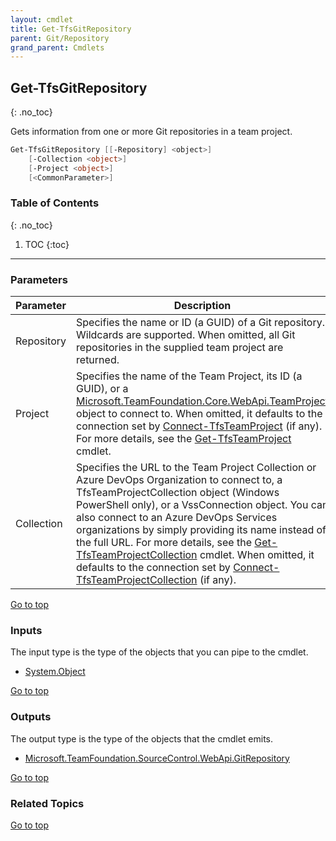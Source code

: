 ```yaml
---
layout: cmdlet
title: Get-TfsGitRepository
parent: Git/Repository
grand_parent: Cmdlets
---
```

## Get-TfsGitRepository
{: .no_toc}

Gets information from one or more Git repositories in a team project.

```powershell
Get-TfsGitRepository [[-Repository] <object>]
    [-Collection <object>]
    [-Project <object>]
    [<CommonParameter>]

```

### Table of Contents
{: .no_toc}

1. TOC
{:toc}

-----
### Parameters

| Parameter | Description |
|:----------|-------------|
 | Repository | Specifies the name or ID (a GUID) of a Git repository. Wildcards are supported. When omitted, all Git repositories in the supplied team project are returned. |
 | Project | Specifies the name of the Team Project, its ID (a GUID), or a [Microsoft.TeamFoundation.Core.WebApi.TeamProject](https://docs.microsoft.com/en-us/dotnet/api/Microsoft.TeamFoundation.Core.WebApi.TeamProject) object to connect to. When omitted, it defaults to the connection set by [Connect-TfsTeamProject](https://tfscmdlets.dev/Cmdlets/Connection/Connect-TfsTeamProject) (if any). For more details, see the [Get-TfsTeamProject](https://tfscmdlets.dev/Cmdlets/TeamProject/Get-TfsTeamProject) cmdlet. |
 | Collection | Specifies the URL to the Team Project Collection or Azure DevOps Organization to connect to, a TfsTeamProjectCollection object (Windows PowerShell only), or a VssConnection object. You can also connect to an Azure DevOps Services organizations by simply providing its name instead of the full URL. For more details, see the [Get-TfsTeamProjectCollection](https://tfscmdlets.dev/Cmdlets/TeamProjectCollection/Get-TfsTeamProjectCollection) cmdlet. When omitted, it defaults to the connection set by [Connect-TfsTeamProjectCollection](https://tfscmdlets.dev/Cmdlets/Connection/Connect-TfsTeamProjectCollection) (if any). |
 
[Go to top](#get-tfsgitrepository)

### Inputs

The input type is the type of the objects that you can pipe to the cmdlet.

* [System.Object](https://docs.microsoft.com/en-us/dotnet/api/System.Object)

[Go to top](#get-tfsgitrepository)

### Outputs

The output type is the type of the objects that the cmdlet emits.

* [Microsoft.TeamFoundation.SourceControl.WebApi.GitRepository](https://docs.microsoft.com/en-us/dotnet/api/Microsoft.TeamFoundation.SourceControl.WebApi.GitRepository)

[Go to top](#get-tfsgitrepository)

### Related Topics



[Go to top](#get-tfsgitrepository)

